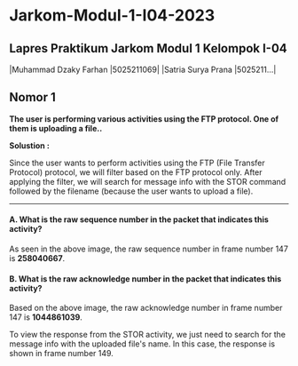 # Jarkom-Modul-1-I04-2023
## **Lapres Praktikum Jarkom Modul 1 Kelompok I-04**

|Muhammad Dzaky Farhan       |5025211069|
|Satria Surya Prana          |5025211...|

## **Nomor 1**
**The user is performing various activities using the FTP protocol. One of them is uploading a file..**

**Solustion :**

Since the user wants to perform activities using the FTP (File Transfer Protocol) protocol, we will filter based on the FTP protocol only. After applying the filter, we will search for message info with the STOR command followed by the filename (because the user wants to upload a file).

-----------

#### A. What is the raw sequence number in the packet that indicates this activity?

As seen in the above image, the raw sequence number in frame number 147 is **258040667**.

#### B. What is the raw acknowledge number in the packet that indicates this activity?

Based on the above image, the raw acknowledge number in frame number 147 is **1044861039**.

To view the response from the STOR activity, we just need to search for the message info with the uploaded file's name. In this case, the response is shown in frame number 149.

